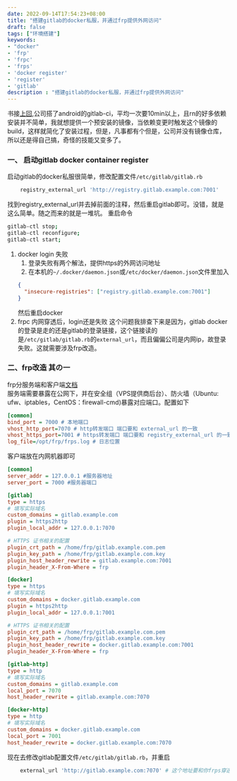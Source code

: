 ```yaml
---
date: 2022-09-14T17:54:23+08:00
title: "搭建gitlab的docker私服，并通过frp提供外网访问"
draft: false
tags: ["环境搭建"]
keywords:
- "docker"
- 'frp'
- 'frpc'
- 'frps'
- 'docker register'
- 'register'
- 'gitlab'
description : "搭建gitlab的docker私服，并通过frp提供外网访问"
---
```

书接[上回](/post/env/docker-data-root/),公司搭了android的gitlab-ci，平均一次要10min以上，且rn的好多依赖安装并不简单，我就想提供一个预安装的镜像，当依赖变更时触发这个镜像的build，这样就简化了安装过程，但是，凡事都有个但是，公司并没有镜像仓库，所以还是得自己搞，奇怪的技能又变多了。

<!--more-->

### 一、 启动gitlab docker container register
启动gitlab的docker私服很简单，修改配置文件`/etc/gitlab/gitlab.rb`
```rb
    registry_external_url 'http://registry.gitlab.example.com:7001'
```
找到registry_external_url并去掉前面的注释，然后重启gitlab即可。没错，就是这么简单。随之而来的就是一堆坑。
重启命令
```sh
gitlab-ctl stop;
gitlab-ctl reconfigure;
gitlab-ctl start;
```
1. docker login 失败
    1. 登录失败有两个解法，提供https的外网访问地址
    2. 在本机的`~/.docker/daemon.json`或`/etc/docker/daemon.json`文件里加入
      ```json
      {
        "insecure-registries": ["registry.gitlab.example.com:7001"]
      }
      ```
      然后重启docker
2. frpc 内网穿透后，login还是失败
   这个问题我排查下来是因为，gitlab docker的登录是走的还是gitlab的登录链接，这个链接读的是`/etc/gitlab/gitlab.rb`的`external_url`，而且偏偏公司是内网ip，故登录失败。这就需要涉及frp改造。

### 二、frp改造 其の一
frp分服务端和客户端[文档](https://gofrp.org/docs/)  
服务端需要暴露在公网下，并在安全组（VPS提供商后台）、防火墙（Ubuntu: ufw、iptables，CentOS：firewall-cmd)暴露对应端口。配置如下
```ini
[common]
bind_port = 7000 # 本地端口
vhost_http_port=7070 # http转发端口 端口要和 external_url 的一致
vhost_https_port=7001 # https转发端口 端口要和 registry_external_url 的一致
log_file=/opt/frp/frps.log # 日志位置
```

客户端放在内网机器即可
```ini
[common]
server_addr = 127.0.0.1 #服务器地址
server_port = 7000 #服务器端口

[gitlab]
type = https
# 填写实际域名
custom_domains = gitlab.example.com
plugin = https2http
plugin_local_addr = 127.0.0.1:7070

# HTTPS 证书相关的配置
plugin_crt_path = /home/frp/gitlab.example.com.pem
plugin_key_path = /home/frp/gitlab.example.com.key
plugin_host_header_rewrite = gitlab.example.com:7001
plugin_header_X-From-Where = frp

[docker]
type = https
# 填写实际域名
custom_domains = docker.gitlab.example.com
plugin = https2http
plugin_local_addr = 127.0.0.1:7001

# HTTPS 证书相关的配置
plugin_crt_path = /home/frp/gitlab.example.com.pem
plugin_key_path = /home/frp/gitlab.example.com.key
plugin_host_header_rewrite = docker.gitlab.example.com:7001
plugin_header_X-From-Where = frp

[gitlab-http]
type = http
# 填写实际域名
custom_domains = gitlab.example.com
local_port = 7070
host_header_rewrite = gitlab.example.com:7070

[docker-http]
type = http
# 填写实际域名
custom_domains = docker.gitlab.example.com
local_port = 7001
host_header_rewrite = docker.gitlab.example.com:7070
```

现在去修改gitlab配置文件`/etc/gitlab/gitlab.rb`，并重启
```rb
    external_url 'http://gitlab.example.com:7070' # 这个地址要和你frps穿透的一致
```